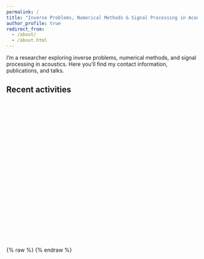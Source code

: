 ```yaml
---
permalink: /
title: "Inverse Problems, Numerical Methods & Signal Processing in Acoustics"
author_profile: true
redirect_from:
  - /about/
  - /about.html
---
```


I’m a researcher exploring inverse problems, numerical methods, and signal processing in acoustics. Here you’ll find my contact information, publications, and talks.

<h2>Recent activities</h2>
<div id="talks-map" style="height:360px;margin:1.25rem 0;"></div>

<link rel="stylesheet" href="https://unpkg.com/leaflet/dist/leaflet.css">
<script src="https://unpkg.com/leaflet/dist/leaflet.js"></script>
{% raw %}
<script>
document.addEventListener('DOMContentLoaded', function () {
  const el = document.getElementById('talks-map');
  const url = '{{ "/talks.json" | relative_url }}';
  fetch(url).then(r => r.json()).then(items => {
    const map = L.map('talks-map');
    L.tileLayer('https://{s}.tile.openstreetmap.org/{z}/{x}/{y}.png', {maxZoom: 18}).addTo(map);
    const ms = [];
    items.forEach(d => {
      const lat = Number(d.lat), lng = Number(d.lng);
      if (!Number.isFinite(lat) || !Number.isFinite(lng)) return;
      const m = L.marker([lat, lng]).addTo(map);
      const html = [
        d.title && `<strong>${d.title}</strong>`,
        d.where,
        d.url && `<a href="${d.url}">Talk page</a>`
      ].filter(Boolean).join('<br>');
      if (html) m.bindPopup(html);
      ms.push(m);
    });
    if (ms.length) map.fitBounds(L.featureGroup(ms).getBounds().pad(0.2));
    else map.setView([20,0], 2);
  }).catch(err => console.error('talks map error:', err));
});
</script>
{% endraw %}
